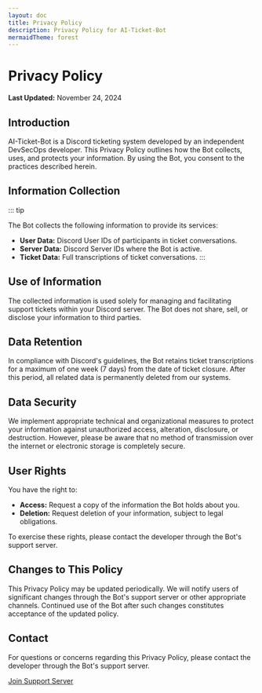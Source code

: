 ```yaml
---
layout: doc
title: Privacy Policy
description: Privacy Policy for AI-Ticket-Bot
mermaidTheme: forest
---
```


# Privacy Policy

**Last Updated:** November 24, 2024

## Introduction

AI-Ticket-Bot is a Discord ticketing system developed by an independent DevSecOps developer. This Privacy Policy outlines how the Bot collects, uses, and protects your information. By using the Bot, you consent to the practices described herein.

## Information Collection

::: tip

The Bot collects the following information to provide its services:

- **User Data:** Discord User IDs of participants in ticket conversations.
- **Server Data:** Discord Server IDs where the Bot is active.
- **Ticket Data:** Full transcriptions of ticket conversations.
:::

## Use of Information

The collected information is used solely for managing and facilitating support tickets within your Discord server. The Bot does not share, sell, or disclose your information to third parties.

## Data Retention

In compliance with Discord's guidelines, the Bot retains ticket transcriptions for a maximum of one week (7 days) from the date of ticket closure. After this period, all related data is permanently deleted from our systems.

## Data Security

We implement appropriate technical and organizational measures to protect your information against unauthorized access, alteration, disclosure, or destruction. However, please be aware that no method of transmission over the internet or electronic storage is completely secure.

## User Rights

You have the right to:

- **Access:** Request a copy of the information the Bot holds about you.
- **Deletion:** Request deletion of your information, subject to legal obligations.

To exercise these rights, please contact the developer through the Bot's support server.

## Changes to This Policy

This Privacy Policy may be updated periodically. We will notify users of significant changes through the Bot's support server or other appropriate channels. Continued use of the Bot after such changes constitutes acceptance of the updated policy.

## Contact

For questions or concerns regarding this Privacy Policy, please contact the developer through the Bot's support server.

[Join Support Server](https://discord.gg/KCVNj6eayb)